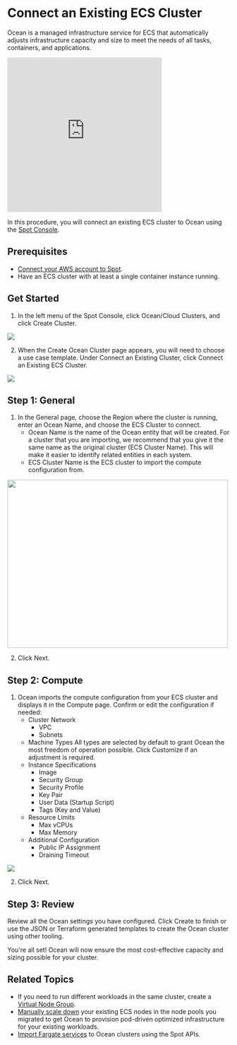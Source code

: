 # Connect an Existing ECS Cluster

Ocean is a managed infrastructure service for ECS that automatically adjusts infrastructure capacity and size to meet the needs of all tasks, containers, and applications.

<iframe width="350" height="350" src="https://www.youtube.com/embed/FJMKCB0_vAA" title="YouTube video player" frameborder="0" allow="accelerometer; autoplay; clipboard-write; encrypted-media; gyroscope; picture-in-picture" allowfullscreen></iframe>

In this procedure, you will connect an existing ECS cluster to Ocean using the [Spot Console](http://console.spotinst.com/).

## Prerequisites

- [Connect your AWS account to Spot](connect-your-cloud-provider/aws-account).
- Have an ECS cluster with at least a single container instance running.

## Get Started

1. In the left menu of the Spot Console, click Ocean/Cloud Clusters, and click Create Cluster.

<img src="/ocean/_media/ecs-create-cluster.png" />

2. When the Create Ocean Cluster page appears, you will need to choose a use case template. Under Connect an Existing Cluster, click Connect an Existing ECS Cluster.

<img src="/ocean/_media/ecs-join.png" />

## Step 1: General

1. In the General page, choose the Region where the cluster is running, enter an Ocean Name, and choose the ECS Cluster to connect.
   - Ocean Name is the name of the Ocean entity that will be created. For a cluster that you are importing, we recommend that you give it the same name as the original cluster (ECS Cluster Name). This will make it easier to identify related entities in each system.
   - ECS Cluster Name is the ECS cluster to import the compute configuration from.

<img src="/ocean/_media/ecs-general.png" width="500" height="381" />

2. Click Next.

## Step 2: Compute

1. Ocean imports the compute configuration from your ECS cluster and displays it in the Compute page. Confirm or edit the configuration if needed:
   - Cluster Network
     - VPC
     - Subnets
   - Machine Types
     All types are selected by default to grant Ocean the most freedom of operation possible. Click Customize if an adjustment is required.
   - Instance Specifications
     - Image
     - Security Group
     - Security Profile
     - Key Pair
     - User Data (Startup Script)
     - Tags (Key and Value)
   - Resource Limits
     - Max vCPUs
     - Max Memory
   - Additional Configuration
     - Public IP Assignment
     - Draining Timeout

<img src="/ocean/_media/ecs-compute.png" />

2. Click Next.

## Step 3: Review

Review all the Ocean settings you have configured. Click Create to finish or use the JSON or Terraform generated templates to create the Ocean cluster using other tooling.

You're all set! Ocean will now ensure the most cost-effective capacity and sizing possible for your cluster.

## Related Topics

- If you need to run different workloads in the same cluster, create a [Virtual Node Group](ocean/features/vngs/).
- [Manually scale down](https://docs.aws.amazon.com/cli/latest/reference/ecs/update-container-instances-state.html#update-container-instances-state) your existing ECS nodes in the node pools you migrated to get Ocean to provision pod-driven optimized infrastructure for your existing workloads.
- [Import Fargate services](https://docs.spot.io/api/#operation/oceanEcsFargateImportToNew) to Ocean clusters using the Spot APIs.
